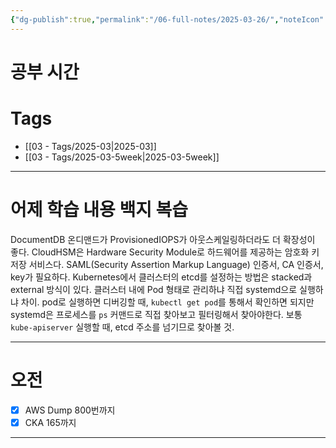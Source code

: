 ```yaml
---
{"dg-publish":true,"permalink":"/06-full-notes/2025-03-26/","noteIcon":""}
---
```


# 공부 시간

# Tags
- [[03 - Tags/2025-03\|2025-03]]
- [[03 - Tags/2025-03-5week\|2025-03-5week]]

---
# 어제 학습 내용 백지 복습
DocumentDB 온디맨드가 ProvisionedIOPS가 아웃스케일링하더라도 더 확장성이 좋다.
CloudHSM은 Hardware Security Module로 하드웨어를 제공하는 암호화 키 저장 서비스다.
SAML(Security Assertion Markup Language)
인증서, CA 인증서, key가 필요하다.
Kubernetes에서 클러스터의 etcd를 설정하는 방법은 stacked과 external 방식이 있다. 클러스터 내에 Pod 형태로 관리하냐 직접 systemd으로 실행하냐 차이.
pod로 실행하면 디버깅할 때, `kubectl get pod`를 통해서 확인하면 되지만 systemd은 프로세스를 `ps` 커맨드로 직접 찾아보고 필터링해서 찾아야한다. 보통 `kube-apiserver` 실행할 때, etcd 주소를 넘기므로 찾아볼 것.

---
# 오전
- [x] AWS Dump 800번까지
- [x] CKA 165까지
---